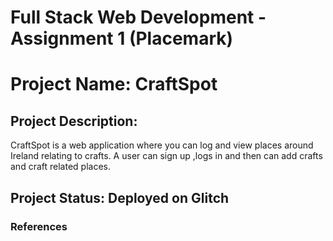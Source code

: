 # Full Stack Web Development - Assignment 1 (Placemark)  
# Project Name: CraftSpot  
## Project Description:
CraftSpot is a web application where you can log and view places around Ireland relating to crafts. A user can sign up ,logs in and then can add crafts and craft related places.

## Project Status: Deployed on Glitch  

### References